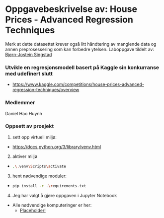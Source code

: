 # Oppgavebeskrivelse av: House Prices - Advanced Regression Techniques
Merk at dette datasettet krever også litt håndtering av manglende data og annen preprosessering som kan forbedre ytelsen.
Laboppgave tildelt av: <br> 
[Bjørn-Jostein Singstad](https://github.com/Bsingstad/)

###  Utvikle en regresjonsmodell basert på Kaggle sin konkurranse med udefinert slutt
- https://www.kaggle.com/competitions/house-prices-advanced-regression-techniques/overview

### Medlemmer
Daniel Hao Huynh <br>

### Oppsett av prosjekt
1. sett opp virtuell miljø:
- https://docs.python.org/3/library/venv.html
2. aktiver miljø
- ```sh
  .\.venv\Scripts\activate
  ``` 
3. hent nødvendige moduler:
- ```sh
  pip install -r .\requirements.txt
  ```
4. Jeg har valgt å gjøre oppgaven i Jupyter Notebook <br>
- Alle nødvendige komputeringer er her: <br>
  - [Placeholder!](https://github.com/Mystodan/BTS4210-1-24H---Oblig1/blob/main/oppgave_1_del_1.ipynb)


